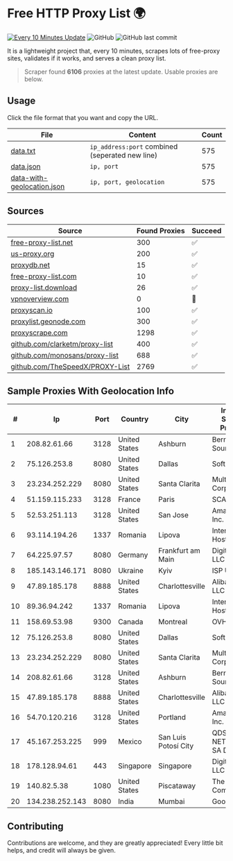 
# Free HTTP Proxy List 🌍

[![Every 10 Minutes Update](https://github.com/mertguvencli/http-proxy-list/actions/workflows/main.yml/badge.svg?branch=main)](https://github.com/mertguvencli/http-proxy-list/actions/workflows/main.yml)
![GitHub](https://img.shields.io/github/license/mertguvencli/http-proxy-list)
![GitHub last commit](https://img.shields.io/github/last-commit/mertguvencli/http-proxy-list)

It is a lightweight project that, every 10 minutes, scrapes lots of free-proxy sites, validates if it works, and serves a clean proxy list.


> Scraper found **6106** proxies at the latest update. Usable proxies are below.

## Usage

Click the file format that you want and copy the URL.


|File|Content|Count|
|----|-------|-----|
|[data.txt](https://raw.githubusercontent.com/mertguvencli/http-proxy-list/main/proxy-list/data.txt)|`ip_address:port` combined (seperated new line)|575|
|[data.json](https://raw.githubusercontent.com/mertguvencli/http-proxy-list/main/proxy-list/data.json)|`ip, port`|575|
|[data-with-geolocation.json](https://raw.githubusercontent.com/mertguvencli/http-proxy-list/main/proxy-list/data-with-geolocation.json)|`ip, port, geolocation`|575|

## Sources

|Source|Found Proxies|Succeed|
|------|-------------|-------|
|[free-proxy-list.net](https://free-proxy-list.net)|300|✅|
|[us-proxy.org](https://www.us-proxy.org)|200|✅|
|[proxydb.net](http://proxydb.net)|15|✅|
|[free-proxy-list.com](https://free-proxy-list.com/?page=&port=&type%5B%5D=http&type%5B%5D=https&up_time=0&search=Search)|10|✅|
|[proxy-list.download](https://www.proxy-list.download/HTTP)|26|✅|
|[vpnoverview.com](https://vpnoverview.com/privacy/anonymous-browsing/free-proxy-servers)|0|🚫|
|[proxyscan.io](https://www.proxyscan.io)|100|✅|
|[proxylist.geonode.com](https://proxylist.geonode.com/api/proxy-list?limit=300&page=1&sort_by=lastChecked&sort_type=desc&protocols=http,https)|300|✅|
|[proxyscrape.com](https://api.proxyscrape.com/v2/?request=displayproxies&protocol=http&timeout=10000&country=all&ssl=all&anonymity=all)|1298|✅|
|[github.com/clarketm/proxy-list](https://raw.githubusercontent.com/clarketm/proxy-list/master/proxy-list-raw.txt)|400|✅|
|[github.com/monosans/proxy-list](https://raw.githubusercontent.com/monosans/proxy-list/main/proxies/http.txt)|688|✅|
|[github.com/TheSpeedX/PROXY-List](https://raw.githubusercontent.com/TheSpeedX/PROXY-List/master/http.txt)|2769|✅|


## Sample Proxies With Geolocation Info

|#|Ip|Port|Country|City|Internet Service Provider|
|-|--|----|-------|----|-------------------------|
|1|208.82.61.66|3128|United States|Ashburn|Bernardi Sounds|
|2|75.126.253.8|8080|United States|Dallas|SoftLayer|
|3|23.234.252.229|8080|United States|Santa Clarita|Multacom Corporation|
|4|51.159.115.233|3128|France|Paris|SCALEWAY|
|5|52.53.251.113|3128|United States|San Jose|Amazon.com, Inc.|
|6|93.114.194.26|1337|Romania|Lipova|Interkvm Host SRL|
|7|64.225.97.57|8080|Germany|Frankfurt am Main|DigitalOcean, LLC|
|8|185.143.146.171|8080|Ukraine|Kyiv|ISP UTELS|
|9|47.89.185.178|8888|United States|Charlottesville|Alibaba.com LLC|
|10|89.36.94.242|1337|Romania|Lipova|Interkvm Host SRL|
|11|158.69.53.98|9300|Canada|Montreal|OVH SAS|
|12|75.126.253.8|8080|United States|Dallas|SoftLayer|
|13|23.234.252.229|8080|United States|Santa Clarita|Multacom Corporation|
|14|208.82.61.66|3128|United States|Ashburn|Bernardi Sounds|
|15|47.89.185.178|8888|United States|Charlottesville|Alibaba.com LLC|
|16|54.70.120.216|3128|United States|Portland|Amazon.com, Inc.|
|17|45.167.253.225|999|Mexico|San Luis Potosí City|QDS NETWORKS SA DE CV|
|18|178.128.94.61|443|Singapore|Singapore|DigitalOcean, LLC|
|19|140.82.5.38|1080|United States|Piscataway|The Constant Company|
|20|134.238.252.143|8080|India|Mumbai|Google LLC|



## Contributing

Contributions are welcome, and they are greatly appreciated! Every
little bit helps, and credit will always be given.

